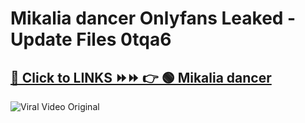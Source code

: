 
 # Mikalia dancer Onlyfans Leaked - Update Files 0tqa6

## <h2><a href="https://clipsfans.com/Mikalia_dancer&ref=git">🔗 Click to LINKS ⏩⏩ 👉 🟢 Mikalia dancer </a></h2>

<a href="https://clipsfans.com/Mikalia_dancer&ref=git" rel="nofollow" data-target="animated-image.originalLink"><img src="https://i.ibb.co.com/xMMVF88/686577567.gif" alt="Viral Video Original" style="max-width: 100%; display: inline-block;" data-target="animated-image.originalImage"></a>


